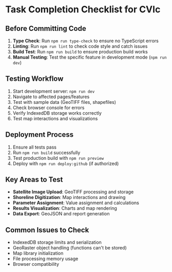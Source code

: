 # Task Completion Checklist for CVIc

## Before Committing Code
1. **Type Check**: Run `npm run type-check` to ensure no TypeScript errors
2. **Linting**: Run `npm run lint` to check code style and catch issues
3. **Build Test**: Run `npm run build` to ensure production build works
4. **Manual Testing**: Test the specific feature in development mode (`npm run dev`)

## Testing Workflow
1. Start development server: `npm run dev`
2. Navigate to affected pages/features
3. Test with sample data (GeoTIFF files, shapefiles)
4. Check browser console for errors
5. Verify IndexedDB storage works correctly
6. Test map interactions and visualizations

## Deployment Process
1. Ensure all tests pass
2. Run `npm run build` successfully
3. Test production build with `npm run preview`
4. Deploy with `npm run deploy:github` (if authorized)

## Key Areas to Test
- **Satellite Image Upload**: GeoTIFF processing and storage
- **Shoreline Digitization**: Map interactions and drawing
- **Parameter Assignment**: Value assignment and calculations
- **Results Visualization**: Charts and map rendering
- **Data Export**: GeoJSON and report generation

## Common Issues to Check
- IndexedDB storage limits and serialization
- GeoRaster object handling (functions can't be stored)
- Map library initialization
- File processing memory usage
- Browser compatibility